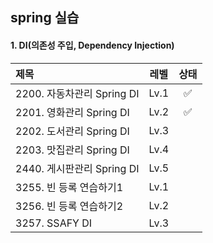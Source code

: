 ## spring 실습 
#### 1. DI(의존성 주입, Dependency Injection)
|제목|레벨|상태|
|:----------|:-----------:|:------------:|
|2200. 자동차관리 Spring DI|Lv.1|✅|
|2201. 영화관리 Spring DI|Lv.2|✅|
|2202. 도서관리 Spring DI|Lv.3||
|2203. 맛집관리 Spring DI|Lv.4||
|2440. 게시판관리 Spring DI|Lv.5||
|3255. 빈 등록 연습하기1|Lv.1||
|3256. 빈 등록 연습하기2|Lv.2||
|3257. SSAFY DI |Lv.3||
